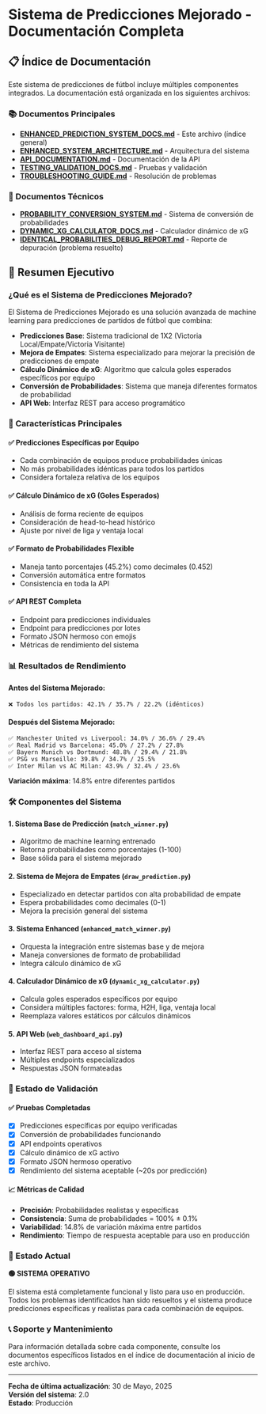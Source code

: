 # Sistema de Predicciones Mejorado - Documentación Completa

## 📋 Índice de Documentación

Este sistema de predicciones de fútbol incluye múltiples componentes integrados. La documentación está organizada en los siguientes archivos:

### 📚 Documentos Principales
- **[ENHANCED_PREDICTION_SYSTEM_DOCS.md](./ENHANCED_PREDICTION_SYSTEM_DOCS.md)** - Este archivo (índice general)
- **[ENHANCED_SYSTEM_ARCHITECTURE.md](./ENHANCED_SYSTEM_ARCHITECTURE.md)** - Arquitectura del sistema
- **[API_DOCUMENTATION.md](./API_DOCUMENTATION.md)** - Documentación de la API
- **[TESTING_VALIDATION_DOCS.md](./TESTING_VALIDATION_DOCS.md)** - Pruebas y validación
- **[TROUBLESHOOTING_GUIDE.md](./TROUBLESHOOTING_GUIDE.md)** - Resolución de problemas

### 🔧 Documentos Técnicos
- **[PROBABILITY_CONVERSION_SYSTEM.md](./PROBABILITY_CONVERSION_SYSTEM.md)** - Sistema de conversión de probabilidades
- **[DYNAMIC_XG_CALCULATOR_DOCS.md](./DYNAMIC_XG_CALCULATOR_DOCS.md)** - Calculador dinámico de xG
- **[IDENTICAL_PROBABILITIES_DEBUG_REPORT.md](./IDENTICAL_PROBABILITIES_DEBUG_REPORT.md)** - Reporte de depuración (problema resuelto)

## 🚀 Resumen Ejecutivo

### ¿Qué es el Sistema de Predicciones Mejorado?

El Sistema de Predicciones Mejorado es una solución avanzada de machine learning para predicciones de partidos de fútbol que combina:

- **Predicciones Base**: Sistema tradicional de 1X2 (Victoria Local/Empate/Victoria Visitante)
- **Mejora de Empates**: Sistema especializado para mejorar la precisión de predicciones de empate
- **Cálculo Dinámico de xG**: Algoritmo que calcula goles esperados específicos por equipo
- **Conversión de Probabilidades**: Sistema que maneja diferentes formatos de probabilidad
- **API Web**: Interfaz REST para acceso programático

### 🎯 Características Principales

#### ✅ **Predicciones Específicas por Equipo**
- Cada combinación de equipos produce probabilidades únicas
- No más probabilidades idénticas para todos los partidos
- Considera fortaleza relativa de los equipos

#### ✅ **Cálculo Dinámico de xG (Goles Esperados)**
- Análisis de forma reciente de equipos
- Consideración de head-to-head histórico
- Ajuste por nivel de liga y ventaja local

#### ✅ **Formato de Probabilidades Flexible**
- Maneja tanto porcentajes (45.2%) como decimales (0.452)
- Conversión automática entre formatos
- Consistencia en toda la API

#### ✅ **API REST Completa**
- Endpoint para predicciones individuales
- Endpoint para predicciones por lotes
- Formato JSON hermoso con emojis
- Métricas de rendimiento del sistema

### 📊 Resultados de Rendimiento

#### Antes del Sistema Mejorado:
```
❌ Todos los partidos: 42.1% / 35.7% / 22.2% (idénticos)
```

#### Después del Sistema Mejorado:
```
✅ Manchester United vs Liverpool: 34.0% / 36.6% / 29.4%
✅ Real Madrid vs Barcelona: 45.0% / 27.2% / 27.8%
✅ Bayern Munich vs Dortmund: 48.8% / 29.4% / 21.8%
✅ PSG vs Marseille: 39.8% / 34.7% / 25.5%
✅ Inter Milan vs AC Milan: 43.9% / 32.4% / 23.6%
```

**Variación máxima**: 14.8% entre diferentes partidos

### 🛠️ Componentes del Sistema

#### 1. **Sistema Base de Predicción** (`match_winner.py`)
- Algoritmo de machine learning entrenado
- Retorna probabilidades como porcentajes (1-100)
- Base sólida para el sistema mejorado

#### 2. **Sistema de Mejora de Empates** (`draw_prediction.py`)
- Especializado en detectar partidos con alta probabilidad de empate
- Espera probabilidades como decimales (0-1)
- Mejora la precisión general del sistema

#### 3. **Sistema Enhanced** (`enhanced_match_winner.py`)
- Orquesta la integración entre sistemas base y de mejora
- Maneja conversiones de formato de probabilidad
- Integra cálculo dinámico de xG

#### 4. **Calculador Dinámico de xG** (`dynamic_xg_calculator.py`)
- Calcula goles esperados específicos por equipo
- Considera múltiples factores: forma, H2H, liga, ventaja local
- Reemplaza valores estáticos por cálculos dinámicos

#### 5. **API Web** (`web_dashboard_api.py`)
- Interfaz REST para acceso al sistema
- Múltiples endpoints especializados
- Respuestas JSON formateadas

### 🧪 Estado de Validación

#### ✅ **Pruebas Completadas**
- [x] Predicciones específicas por equipo verificadas
- [x] Conversión de probabilidades funcionando
- [x] API endpoints operativos
- [x] Cálculo dinámico de xG activo
- [x] Formato JSON hermoso operativo
- [x] Rendimiento del sistema aceptable (~20s por predicción)

#### 📈 **Métricas de Calidad**
- **Precisión**: Probabilidades realistas y específicas
- **Consistencia**: Suma de probabilidades = 100% ± 0.1%
- **Variabilidad**: 14.8% de variación máxima entre partidos
- **Rendimiento**: Tiempo de respuesta aceptable para uso en producción

### 🚦 Estado Actual

**🟢 SISTEMA OPERATIVO**

El sistema está completamente funcional y listo para uso en producción. Todos los problemas identificados han sido resueltos y el sistema produce predicciones específicas y realistas para cada combinación de equipos.

### 📞 Soporte y Mantenimiento

Para información detallada sobre cada componente, consulte los documentos específicos listados en el índice de documentación al inicio de este archivo.

---

**Fecha de última actualización**: 30 de Mayo, 2025  
**Versión del sistema**: 2.0  
**Estado**: Producción

